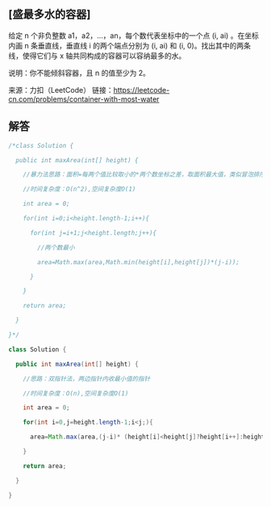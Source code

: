 ## [盛最多水的容器]

给定 n 个非负整数 a1，a2，...，an，每个数代表坐标中的一个点 (i, ai) 。在坐标内画 n 条垂直线，垂直线 i 的两个端点分别为 (i, ai) 和 (i, 0)。找出其中的两条线，使得它们与 x 轴共同构成的容器可以容纳最多的水。

说明：你不能倾斜容器，且 n 的值至少为 2。

来源：力扣（LeetCode）
链接：https://leetcode-cn.com/problems/container-with-most-water



## 解答

```java
/*class Solution {

  public int maxArea(int[] height) {

​    //暴力法思路：面积=每两个值比较取小的*两个数坐标之差，取面积最大值，类似冒泡排序

​    //时间复杂度：O(n^2),空间复杂度O(1)

​    int area = 0;

​    for(int i=0;i<height.length-1;i++){

​      for(int j=i+1;j<height.length;j++){

​        //两个数最小

​        area=Math.max(area,Math.min(height[i],height[j])*(j-i));

​      }

​    }

​    return area;

  }

}*/

class Solution {

  public int maxArea(int[] height) {

​    //思路：双指针法，两边指针内收最小值的指针

​    //时间复杂度：O(n),空间复杂度O(1)

​    int area = 0;

​    for(int i=0,j=height.length-1;i<j;){

​      area=Math.max(area,(j-i)* (height[i]<height[j]?height[i++]:height[j--]));

​    }

​    return area;

  }

}
```

